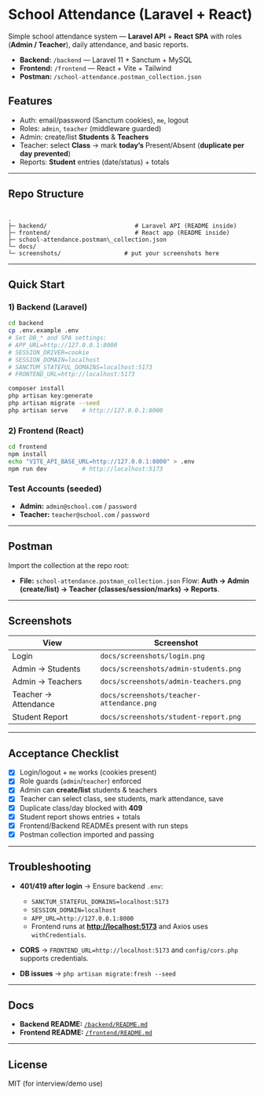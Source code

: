 # School Attendance (Laravel + React)

Simple school attendance system — **Laravel API** + **React SPA** with roles (**Admin / Teacher**), daily attendance, and basic reports.

- **Backend:** `/backend` — Laravel 11 + Sanctum + MySQL
- **Frontend:** `/frontend` — React + Vite + Tailwind
- **Postman:** `/school-attendance.postman_collection.json`

## Features
- Auth: email/password (Sanctum cookies), `me`, logout
- Roles: `admin`, `teacher` (middleware guarded)
- Admin: create/list **Students** & **Teachers**
- Teacher: select **Class** → mark **today’s** Present/Absent (**duplicate per day prevented**)
- Reports: **Student** entries (date/status) + totals

---

## Repo Structure
```

.
├─ backend/                         # Laravel API (README inside)
├─ frontend/                        # React app (README inside)
├─ school-attendance.postman\_collection.json
└─ docs/
└─ screenshots/                  # put your screenshots here

````

---

## Quick Start

### 1) Backend (Laravel)
```bash
cd backend
cp .env.example .env
# Set DB_* and SPA settings:
# APP_URL=http://127.0.0.1:8000
# SESSION_DRIVER=cookie
# SESSION_DOMAIN=localhost
# SANCTUM_STATEFUL_DOMAINS=localhost:5173
# FRONTEND_URL=http://localhost:5173

composer install
php artisan key:generate
php artisan migrate --seed
php artisan serve    # http://127.0.0.1:8000
````

### 2) Frontend (React)

```bash
cd frontend
npm install
echo "VITE_API_BASE_URL=http://127.0.0.1:8000" > .env
npm run dev          # http://localhost:5173
```

### Test Accounts (seeded)

* **Admin:** `admin@school.com` / `password`
* **Teacher:** `teacher@school.com` / `password`

---

## Postman

Import the collection at the repo root:

* **File:** `school-attendance.postman_collection.json`
  Flow: **Auth → Admin (create/list) → Teacher (classes/session/marks) → Reports**.

---

## Screenshots

| View                 | Screenshot                                |
| -------------------- | ----------------------------------------- |
| Login                | `docs/screenshots/login.png`              |
| Admin → Students     | `docs/screenshots/admin-students.png`     |
| Admin → Teachers     | `docs/screenshots/admin-teachers.png`     |
| Teacher → Attendance | `docs/screenshots/teacher-attendance.png` |
| Student Report       | `docs/screenshots/student-report.png`     |

---

## Acceptance Checklist

* [x] Login/logout + `me` works (cookies present)
* [x] Role guards (`admin`/`teacher`) enforced
* [x] Admin can **create/list** students & teachers
* [x] Teacher can select class, see students, mark attendance, save
* [x] Duplicate class/day blocked with **409**
* [x] Student report shows entries + totals
* [x] Frontend/Backend READMEs present with run steps
* [x] Postman collection imported and passing

---

## Troubleshooting

* **401/419 after login** → Ensure backend `.env`:

  * `SANCTUM_STATEFUL_DOMAINS=localhost:5173`
  * `SESSION_DOMAIN=localhost`
  * `APP_URL=http://127.0.0.1:8000`
  * Frontend runs at **[http://localhost:5173](http://localhost:5173)** and Axios uses `withCredentials`.
* **CORS** → `FRONTEND_URL=http://localhost:5173` and `config/cors.php` supports credentials.
* **DB issues** → `php artisan migrate:fresh --seed`

---

## Docs

* **Backend README:** [`/backend/README.md`](backend/README.md)
* **Frontend README:** [`/frontend/README.md`](frontend/README.md)

---

## License

MIT (for interview/demo use)
